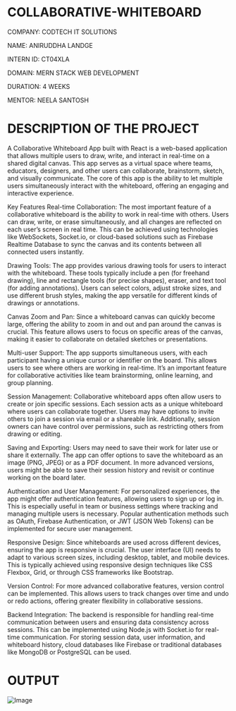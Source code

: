 # COLLABORATIVE-WHITEBOARD

COMPANY: CODTECH IT SOLUTIONS

NAME: ANIRUDDHA LANDGE

INTERN ID: CT04XLA

DOMAIN: MERN STACK WEB DEVELOPMENT

DURATION: 4 WEEKS

MENTOR: NEELA SANTOSH

# DESCRIPTION OF THE PROJECT

A Collaborative Whiteboard App built with React is a web-based application that allows multiple users to draw, write, and interact in real-time on a shared digital canvas. This app serves as a virtual space where teams, educators, designers, and other users can collaborate, brainstorm, sketch, and visually communicate. The core of this app is the ability to let multiple users simultaneously interact with the whiteboard, offering an engaging and interactive experience.

Key Features
Real-time Collaboration: The most important feature of a collaborative whiteboard is the ability to work in real-time with others. Users can draw, write, or erase simultaneously, and all changes are reflected on each user’s screen in real time. This can be achieved using technologies like WebSockets, Socket.io, or cloud-based solutions such as Firebase Realtime Database to sync the canvas and its contents between all connected users instantly.

Drawing Tools: The app provides various drawing tools for users to interact with the whiteboard. These tools typically include a pen (for freehand drawing), line and rectangle tools (for precise shapes), eraser, and text tool (for adding annotations). Users can select colors, adjust stroke sizes, and use different brush styles, making the app versatile for different kinds of drawings or annotations.

Canvas Zoom and Pan: Since a whiteboard canvas can quickly become large, offering the ability to zoom in and out and pan around the canvas is crucial. This feature allows users to focus on specific areas of the canvas, making it easier to collaborate on detailed sketches or presentations.

Multi-user Support: The app supports simultaneous users, with each participant having a unique cursor or identifier on the board. This allows users to see where others are working in real-time. It’s an important feature for collaborative activities like team brainstorming, online learning, and group planning.

Session Management: Collaborative whiteboard apps often allow users to create or join specific sessions. Each session acts as a unique whiteboard where users can collaborate together. Users may have options to invite others to join a session via email or a shareable link. Additionally, session owners can have control over permissions, such as restricting others from drawing or editing.

Saving and Exporting: Users may need to save their work for later use or share it externally. The app can offer options to save the whiteboard as an image (PNG, JPEG) or as a PDF document. In more advanced versions, users might be able to save their session history and revisit or continue working on the board later.

Authentication and User Management: For personalized experiences, the app might offer authentication features, allowing users to sign up or log in. This is especially useful in team or business settings where tracking and managing multiple users is necessary. Popular authentication methods such as OAuth, Firebase Authentication, or JWT (JSON Web Tokens) can be implemented for secure user management.

Responsive Design: Since whiteboards are used across different devices, ensuring the app is responsive is crucial. The user interface (UI) needs to adapt to various screen sizes, including desktop, tablet, and mobile devices. This is typically achieved using responsive design techniques like CSS Flexbox, Grid, or through CSS frameworks like Bootstrap.

Version Control: For more advanced collaborative features, version control can be implemented. This allows users to track changes over time and undo or redo actions, offering greater flexibility in collaborative sessions.

Backend Integration: The backend is responsible for handling real-time communication between users and ensuring data consistency across sessions. This can be implemented using Node.js with Socket.io for real-time communication. For storing session data, user information, and whiteboard history, cloud databases like Firebase or traditional databases like MongoDB or PostgreSQL can be used.

# OUTPUT

![Image](https://github.com/user-attachments/assets/305d844f-8e95-4fda-b49a-1babcfc20c70)
